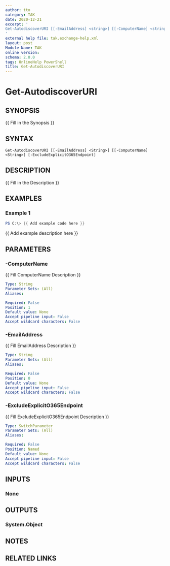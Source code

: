 ```yaml
---
author: tto
category: TAK
date: 2020-12-21
excerpt: '
Get-AutodiscoverURI [[-EmailAddress] <string>] [[-ComputerName] <string>] [-ExcludeExplicitO365Endpoint]
'
external help file: tak.exchange-help.xml
layout: post
Module Name: TAK
online version:
schema: 2.0.0
tags: OnlineHelp PowerShell
title: Get-AutodiscoverURI
---
```


# Get-AutodiscoverURI

## SYNOPSIS
{{ Fill in the Synopsis }}

## SYNTAX

```
Get-AutodiscoverURI [[-EmailAddress] <String>] [[-ComputerName] <String>] [-ExcludeExplicitO365Endpoint]
```

## DESCRIPTION
{{ Fill in the Description }}

## EXAMPLES

### Example 1
```powershell
PS C:\> {{ Add example code here }}
```

{{ Add example description here }}

## PARAMETERS

### -ComputerName
{{ Fill ComputerName Description }}

```yaml
Type: String
Parameter Sets: (All)
Aliases:

Required: False
Position: 1
Default value: None
Accept pipeline input: False
Accept wildcard characters: False
```

### -EmailAddress
{{ Fill EmailAddress Description }}

```yaml
Type: String
Parameter Sets: (All)
Aliases:

Required: False
Position: 0
Default value: None
Accept pipeline input: False
Accept wildcard characters: False
```

### -ExcludeExplicitO365Endpoint
{{ Fill ExcludeExplicitO365Endpoint Description }}

```yaml
Type: SwitchParameter
Parameter Sets: (All)
Aliases:

Required: False
Position: Named
Default value: None
Accept pipeline input: False
Accept wildcard characters: False
```

## INPUTS

### None

## OUTPUTS

### System.Object
## NOTES

## RELATED LINKS
